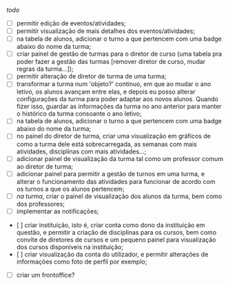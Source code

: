 *todo*
- [ ] permitir edição de eventos/atividades;
- [ ] permitir visualização de mais detalhes dos eventos/atividades;
- [ ] na tabela de alunos, adicionar o turno a que pertencem com uma badge abaixo do nome da turma;
- [ ] criar painel de gestão de turmas para o diretor de curso (uma tabela pra poder fazer a gestão das turmas [remover diretor de curso, mudar regras da turma...]);
- [ ] permitir alteração de diretor de turma de uma turma;
- [ ] transformar a turma num 'objeto?' continuo, em que ao mudar o ano letivo, os alunos avançam entre elas, e depois eu posso alterar configurações da turma para poder adaptar aos novos alunos. Quando fizer isso, guardar as informações da turma no ano anterior para manter o histórico da turma consoante o ano letivo;
- [ ] na tabela de alunos, adicionar o turno a que pertencem com uma badge abaixo do nome da turma;
- [ ] no painel do diretor de turma, criar uma visualização em gráficos de como a turma dele está sobrecarregada, as semanas com mais atividades, disciplinas com mais atividades...;
- [ ] adicionar painel de visualização da turma tal como um professor comum ao diretor de turma;
- [ ] adicionar painel para permitir a gestão de turnos em uma turma, e alterar o funcionamento das atividades para funcionar de acordo com os turnos a que os alunos pertencem;
- [ ] *na turma*, criar o painel de visualização dos alunos da turma, bem como dos professores;
- [ ] implementar as notificações;
- [ ] criar instituição, isto é, criar conta como dono da instituição em questão, e permitir a criação de disciplinas para os cursos, bem como convite de diretores de cursos e um pequeno painel para visualização dos cursos disponíveis na instituição;
- [ ] criar visualização da conta do utilizador, e permitir alterações de informações como foto de perfil por exemplo;
- [ ] criar um frontoffice? 







